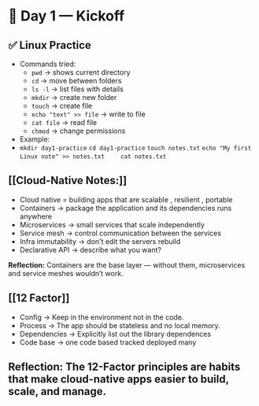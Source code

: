 
# 📅 Day 1 — Kickoff


## ✅ Linux Practice
- Commands tried:
  - `pwd` → shows current directory
  - `cd` → move between folders
  - `ls -l` → list files with details
  - `mkdir` → create new folder
  - `touch` → create file
  - `echo "text" >> file` → write to file
  - `cat file` → read file
  - `chmod` → change permissions
- Example:
-
	`mkdir day1-practice`
     `cd day1-practice`
     `touch notes.txt`
    `echo "My first Linux note" >> notes.txt`
  `    cat notes.txt`
  
## [[Cloud-Native Notes:]]

 - Cloud native = building apps that are scalable , resilient , portable
 - Containers -> package the application and its dependencies runs anywhere
 - Microservices -> small services that scale independently 
 - Service mesh -> control communication between the services
 - Infra immutability -> don't edit the servers rebuild
 - Declarative API -> describe what you want?

**Reflection:** Containers are the base layer — without them, microservices and service meshes wouldn’t work.

 ## [[12 Factor]] 

- Config -> Keep in the environment not in the code.
- Process -> The app  should be stateless and no local memory. 
- Dependencies -> Explicitly list out the  library dependences   
- Code base -> one code based tracked deployed many


**Reflection:** The 12-Factor principles are habits that make cloud-native apps easier to build, scale, and manage.
-